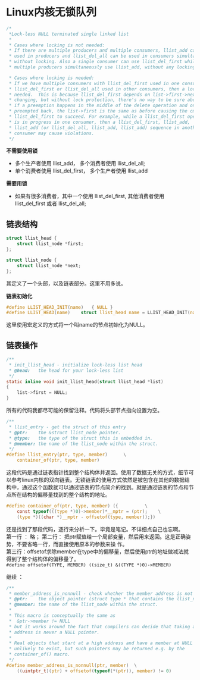# Linux内核无锁队列

```c
/*
 *Lock-less NULL terminated single linked list
 *
 * Cases where locking is not needed:
 * If there are multiple producers and multiple consumers, llist_add can be
 * used in producers and llist_del_all can be used in consumers simultaneously
 * without locking. Also a single consumer can use llist_del_first while
 * multiple producers simultaneously use llist_add, without any locking.

 * Cases where locking is needed:
 * If we have multiple consumers with llist_del_first used in one consumer, and
 * llist_del_first or llist_del_all used in other consumers, then a lock is
 * needed.  This is because llist_del_first depends on list->first->next not
 * changing, but without lock protection, there's no way to be sure about that
 * if a preemption happens in the middle of the delete operation and on being
 * preempted back, the list->first is the same as before causing the cmpxchg in
 * llist_del_first to succeed. For example, while a llist_del_first operation
 * is in progress in one consumer, then a llist_del_first, llist_add,
 * llist_add (or llist_del_all, llist_add, llist_add) sequence in another
 * consumer may cause violations.
 */
```

**不需要使用锁**  

- 多个生产者使用 llist_add， 多个消费者使用 llist_del_all;  
- 单个消费者使用 llist_del_first， 多个生产者使用 llist_add  

**需要用锁**  

- 如果有很多消费者，其中一个使用 llist_del_first, 其他消费者使用 llist_del_first 或者 llist_del_all;  

## 链表结构  

```c
struct llist_head {
	struct llist_node *first;
};

struct llist_node {
	struct llist_node *next;
};
```
其定义了一个头部，以及链表部分。这里不用多说。  

**链表初始化**  
```c
#define LLIST_HEAD_INIT(name)	{ NULL }
#define LLIST_HEAD(name)	struct llist_head name = LLIST_HEAD_INIT(name)
```
这里使用宏定义的方式将一个叫name的节点初始化为NULL。  

## 链表操作  

```c
/**
 * init_llist_head - initialize lock-less list head
 * @head:	the head for your lock-less list
 */
static inline void init_llist_head(struct llist_head *list)
{
	list->first = NULL;
}
```
所有的代码我都尽可能的保留注释。代码将头部节点指向设置为空。  

```c
/**
 * llist_entry - get the struct of this entry
 * @ptr:	the &struct llist_node pointer.
 * @type:	the type of the struct this is embedded in.
 * @member:	the name of the llist_node within the struct.
 */
#define llist_entry(ptr, type, member)		\
	container_of(ptr, type, member)
```
这段代码是通过链表指针找到整个结构体并返回。使用了数据无关的方式，细节可以参考linux内核的双向链表。无锁链表的使用方式依然是被包含在其他的数据结构中，通过这个函数就可以通过链表的节点简介的找到。就是通过链表的节点和节点所在结构的偏移量找到的整个结构的地址。  
```c
#define container_of(ptr, type, member) ({          \
	const typeof(((type *)0)->member)*__mptr = (ptr);    \
	(type *)((char *)__mptr - offsetof(type, member));})
```
还是找到了那段代码，逐行来分析一下。毕竟是笔记。不详细点自己也忘啊。  
第一行 ： 略；
第二行： 把ptr赋值给一个局部变量，然后用来返回。这是正确姿势，不要省略一行，而直接使用原本的参数来操		    作。  
第三行：offsetof求除member在type中的偏移量，然后使用ptr的地址做减法就得到了整个结构体的偏移量了。  
`#define offsetof(TYPE, MEMBER) ((size_t) &((TYPE *)0)->MEMBER)`  

继续 ：  

```c
/**
 * member_address_is_nonnull - check whether the member address is not NULL
 * @ptr:	the object pointer (struct type * that contains the llist_node)
 * @member:	the name of the llist_node within the struct.
 *
 * This macro is conceptually the same as
 *	&ptr->member != NULL
 * but it works around the fact that compilers can decide that taking a member
 * address is never a NULL pointer.
 *
 * Real objects that start at a high address and have a member at NULL are
 * unlikely to exist, but such pointers may be returned e.g. by the
 * container_of() macro.
 */
#define member_address_is_nonnull(ptr, member)	\
	((uintptr_t)(ptr) + offsetof(typeof(*(ptr)), member) != 0)
```
  














